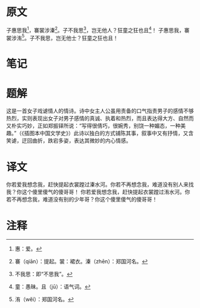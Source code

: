 # 原文
子惠思我[^1]，褰裳涉溱[^2]。子不我思[^3]，岂无他人？狂童之狂也且[^4]！
子惠思我，褰裳涉洧[^5]。子不我思，岂无他士？狂童之狂也且！
# 笔记

# 题解
这是一首女子戏谑情人的情诗。诗中女主人公虽用责备的口气指责男子的感情不够热烈，实则表现出女子对男子感情的真诚、执着和热烈，而且表达得大方、自然而又朴实巧妙，正如郑振铎所说：“写得很倩巧，很婉秀，别饶一种媚态，一种美趣。”（《插图本中国文学史》）此诗以独白的方式铺陈其事，叙事中又有抒情，又含笑谑，迂回曲折，跌宕多姿，表达其微妙的内心情感。
# 译文
你若爱我想念我，赶快提起衣裳蹚过溱水河。你若不再想念我，难道没有别人来找我？你这个傻里傻气的傻哥哥！
你若爱我想念我，赶快提起衣裳蹚过洧水河。你若不再想念我，难道没有别的少年哥？你这个傻里傻气的傻哥哥！
# 注释

[^1]: 惠：爱。
[^2]: 褰（qiān）：提起。裳：裙衣。溱（zhēn）：郑国河名。
[^3]: 不我思：即“不思我”。
[^4]: 童：愚昧。且（jū）：语气词。
[^5]: 洧（wěi）：郑国河名。